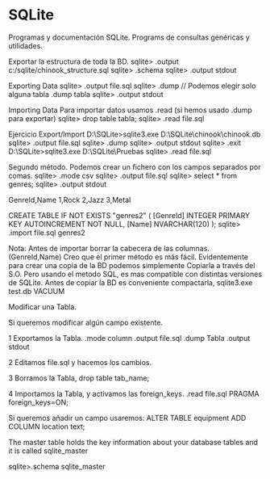 # SQLite
Programas y documentación SQLite.
Programs de consultas genéricas y utilidades.

Exportar la estructura de toda la BD.
sqlite> .output c:/sqlite/chinook_structure.sql 
sqlite> .schema 
sqlite> .output stdout

Exporting Data
sqlite> .output file.sql
sqlite> .dump            // Podemos elegir solo alguna tabla .dump tabla
sqlite> .output stdout

Importing Data
Para importar datos usamos .read (si hemos usado .dump para exportar)
sqlite> drop table tabla;
sqlite> .read file.sql

Ejercicio Export/Import
D:\SQLite>sqlite3.exe D:\SQLite\chinook\chinook.db
sqlite> .output file.sql
sqlite> .dump
sqlite> .output stdout
sqlite> .exit
D:\SQLite>sqlite3.exe D:\SQLite\Pruebas
sqlite> .read file.sql

Segundo método.
Podemos crear un fichero con los campos separados por comas.
sqlite> .mode csv
sqlite> .output file.sql
sqlite> select * from genres;
sqlite> .output stdout

GenreId,Name
1,Rock
2,Jazz
3,Metal

CREATE TABLE IF NOT EXISTS "genres2"
(
    [GenreId] INTEGER PRIMARY KEY AUTOINCREMENT NOT NULL,
    [Name] NVARCHAR(120)
);
sqlite> .import file.sql genres2

Nota: Antes de importar borrar la cabecera de las columnas. (GenreId,Name)
           Creo que el primer método es más fácil.
Evidentemente para crear una copia de la BD podemos simplemente Copiarla a través del S.O. Pero usando el metodo SQL, es mas compatible con distintas versiones de SQLite. 
Antes de copiar la BD es conveniente compactarla, sqlite3.exe test.db VACUUM


Modificar una Tabla.

Si queremos modificar algún campo existente.

1 Exportamos la Tabla.
  .mode column
  .output file.sql
  .dump Tabla
  .output stdout

2 Editamos file.sql y hacemos los cambios.

3 Borramos la Tabla, drop table tab_name;

4 Importamos la Tabla, y activamos las foreign_keys.
  .read file.sql
  PRAGMA foreign_keys=ON;

Si queremos añadir un campo usaremos:
	ALTER TABLE equipment ADD COLUMN location text;

The master table holds the key information about your database tables and it is called sqlite_master

sqlite>.schema sqlite_master

